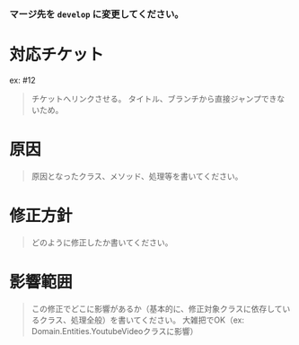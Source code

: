 ### マージ先を ` develop ` に変更してください。

# 対応チケット
ex: #12
> チケットへリンクさせる。
> タイトル、ブランチから直接ジャンプできないため。

# 原因
> 原因となったクラス、メソッド、処理等を書いてください。

# 修正方針
> どのように修正したか書いてください。

# 影響範囲
> この修正でどこに影響があるか（基本的に、修正対象クラスに依存しているクラス、処理全般）を書いてください。
> 大雑把でOK（ex: Domain.Entities.YoutubeVideoクラスに影響）
